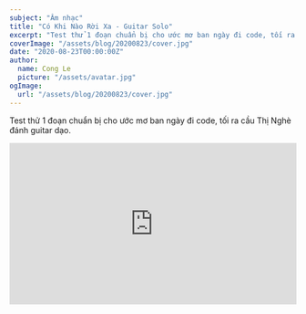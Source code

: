```yaml
---
subject: "Âm nhạc"
title: "Có Khi Nào Rời Xa - Guitar Solo"
excerpt: "Test thử 1 đoạn chuẩn bị cho ước mơ ban ngày đi code, tối ra cầu Thị Nghè đánh guitar dạo"
coverImage: "/assets/blog/20200823/cover.jpg"
date: "2020-08-23T00:00:00Z"
author:
  name: Cong Le
  picture: "/assets/avatar.jpg"
ogImage:
  url: "/assets/blog/20200823/cover.jpg"
---
```


Test thử 1 đoạn chuẩn bị cho ước mơ ban ngày đi code, tối ra cầu Thị Nghè đánh guitar dạo.

<div class="video-container" style="position: relative; padding-bottom: 56.25%; /* 16:9 ratio */ height: 0; overflow: hidden;">
  <iframe 
    style="position: absolute; top: 0; left: 0; width: 100%; height: 100%;"
    src="https://www.youtube.com/embed/Momabb583CQ" 
    frameborder="0" 
    allow="accelerometer; autoplay; clipboard-write; encrypted-media; gyroscope; picture-in-picture; web-share" 
    allowfullscreen>
  </iframe>
</div>

